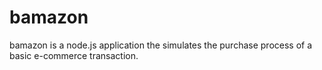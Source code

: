 # bamazon
bamazon is a node.js application the simulates the purchase process of a basic e-commerce transaction.
